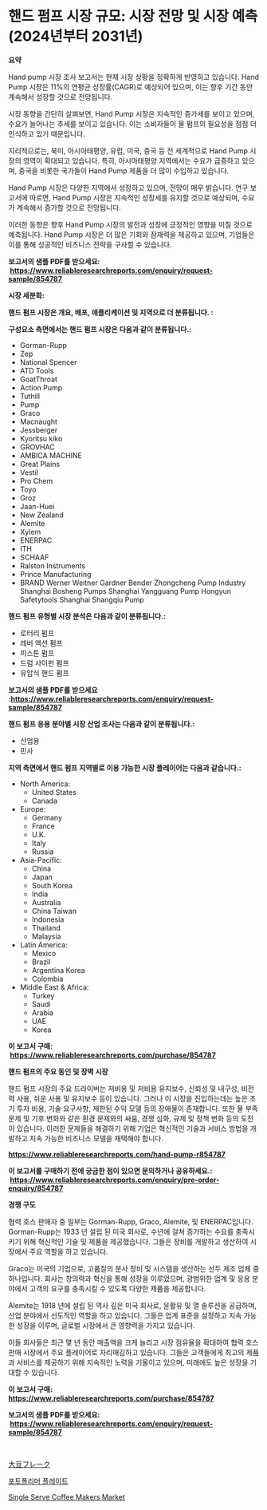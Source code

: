 <p><h1>핸드 펌프 시장 규모: 시장 전망 및 시장 예측 (2024년부터 2031년)</h1></p><p><strong>요약</strong></p>
<p><p>Hand pump 시장 조사 보고서는 현재 시장 상황을 정확하게 반영하고 있습니다. Hand Pump 시장은 11%의 연평균 성장률(CAGR)로 예상되어 있으며, 이는 향후 기간 동안 계속해서 성장할 것으로 전망됩니다.</p><p>시장 동향을 간단히 살펴보면, Hand Pump 시장은 지속적인 증가세를 보이고 있으며, 수요가 늘어나는 추세를 보이고 있습니다. 이는 소비자들이 물 펌프의 필요성을 점점 더 인식하고 있기 때문입니다.</p><p>지리적으로는, 북미, 아시아태평양, 유럽, 미국, 중국 등 전 세계적으로 Hand Pump 시장의 영역이 확대되고 있습니다. 특히, 아시아태평양 지역에서는 수요가 급증하고 있으며, 중국을 비롯한 국가들이 Hand Pump 제품을 더 많이 수입하고 있습니다.</p><p>Hand Pump 시장은 다양한 지역에서 성장하고 있으며, 전망이 매우 밝습니다. 연구 보고서에 따르면, Hand Pump 시장은 지속적인 성장세를 유지할 것으로 예상되며, 수요가 계속해서 증가할 것으로 전망됩니다. </p><p>이러한 동향은 향후 Hand Pump 시장의 발전과 성장에 긍정적인 영향을 미칠 것으로 예측됩니다. Hand Pump 시장은 더 많은 기회와 잠재력을 제공하고 있으며, 기업들은 이를 통해 성공적인 비즈니스 전략을 구사할 수 있습니다.</p></p>
<p><strong>보고서의 샘플 PDF를 받으세요: &nbsp;<a href="https://www.reliableresearchreports.com/enquiry/request-sample/854787">https://www.reliableresearchreports.com/enquiry/request-sample/854787</a></strong></p>
<p><strong>시장 세분화:</strong></p>
<p><strong> 핸드 펌프 시장은 개요, 배포, 애플리케이션 및 지역으로 더 분류됩니다. :</strong></p>
<p><strong>구성요소 측면에서는 핸드 펌프 시장은 다음과 같이 분류됩니다.:</strong></p>
<p><ul><li>Gorman-Rupp</li><li>Zep</li><li>National Spencer</li><li>ATD Tools</li><li>GoatThroat</li><li>Action Pump</li><li>Tuthill</li><li>Pump</li><li>Graco</li><li>Macnaught</li><li>Jessberger</li><li>Kyoritsu kiko</li><li>GROVHAC</li><li>AMBICA MACHINE</li><li>Great Plains</li><li>Vestil</li><li>Pro Chem</li><li>Toyo</li><li>Groz</li><li>Jaan-Huei</li><li>New Zealand</li><li>Alemite</li><li>Xylem</li><li>ENERPAC</li><li>ITH</li><li>SCHAAF</li><li>Ralston Instruments</li><li>Prince Manufacturing</li><li>BRAND
    Werner Weitner
    Gardner Bender
    Zhongcheng Pump Industry
    Shanghai Bosheng Pumps
    Shanghai Yangguang Pump
    Hongyun Safetytools
    Shanghai Shangqiu Pump</li></ul></p>
<p><strong> 핸드 펌프 유형별 시장 분석은 다음과 같이 분류됩니다.:</strong></p>
<p><ul><li>로터리 펌프</li><li>레버 액션 펌프</li><li>피스톤 펌프</li><li>드럼 사이펀 펌프</li><li>유압식 핸드 펌프</li></ul></p>
<p><strong>보고서의 샘플 PDF를 받으세요 :<a href="https://www.reliableresearchreports.com/enquiry/request-sample/854787">https://www.reliableresearchreports.com/enquiry/request-sample/854787</a></strong></p>
<p><strong> 핸드 펌프 응용 분야별 시장 산업 조사는 다음과 같이 분류됩니다.:</strong></p>
<p><ul><li>산업용</li><li>민사</li></ul></p>
<p><strong>지역 측면에서 핸드 펌프 지역별로 이용 가능한 시장 플레이어는 다음과 같습니다.:</strong></p>
<p><ul>
    <li>
        North America:
        <ul>
            <li>United States</li>
            <li>Canada</li>
        </ul>
    </li>
    <li>
        Europe:
        <ul>
            <li>Germany</li>
            <li>France</li>
            <li>U.K.</li>
            <li>Italy</li>
            <li>Russia</li>
        </ul>
    </li>
    <li>
        Asia-Pacific:
        <ul>
            <li>China</li>
            <li>Japan</li>
            <li>South Korea</li>
            <li>India</li>
            <li>Australia</li>
            <li>China Taiwan</li>
            <li>Indonesia</li>
            <li>Thailand</li>
            <li>Malaysia</li>
        </ul>
    </li>
    <li>
        Latin America:
        <ul>
            <li>Mexico</li>
            <li>Brazil</li>
            <li>Argentina Korea</li>
            <li>Colombia</li>
        </ul>
    </li>
    <li>
        Middle East & Africa:
        <ul>
            <li>Turkey</li>
            <li>Saudi</li>
            <li>Arabia</li>
            <li>UAE</li>
            <li>Korea</li>
        </ul>
    </li>
    </ul></p>
<p><strong>이 보고서 구매: &nbsp;<a href="https://www.reliableresearchreports.com/purchase/854787">https://www.reliableresearchreports.com/purchase/854787</a></strong></p>
<p><strong>핸드 펌프의 주요 동인 및 장벽 시장</strong></p>
<p><p>핸드 펌프 시장의 주요 드라이버는 저비용 및 저비용 유지보수, 신뢰성 및 내구성, 비전력 사용, 쉬운 사용 및 유지보수 등이 있습니다. 그러나 이 시장을 진입하는데는 높은 초기 투자 비용, 기술 요구사항, 제한된 수익 모델 등의 장애물이 존재합니다. 또한 물 부족 문제 및 기후 변화와 같은 환경 문제와의 싸움, 경쟁 심화, 규제 및 정책 변화 등의 도전이 있습니다. 이러한 문제들을 해결하기 위해 기업은 혁신적인 기술과 서비스 방법을 개발하고 지속 가능한 비즈니스 모델을 채택해야 합니다.</p></p>
<p><strong><a href="https://www.reliableresearchreports.com/hand-pump-r854787">https://www.reliableresearchreports.com/hand-pump-r854787</a></strong></p>
<p><strong>이 보고서를 구매하기 전에 궁금한 점이 있으면 문의하거나 공유하세요.: &nbsp;<a href="https://www.reliableresearchreports.com/enquiry/pre-order-enquiry/854787">https://www.reliableresearchreports.com/enquiry/pre-order-enquiry/854787</a></strong></p>
<p><strong>경쟁 구도</strong></p>
<p><p>협력 호스 판매자 중 일부는 Gorman-Rupp, Graco, Alemite, 및 ENERPAC입니다. Gorman-Rupp는 1933 년 설립 된 미국 회사로, 수년에 걸쳐 증가하는 수요를 충족시키기 위해 혁신적인 기술 및 제품을 제공했습니다. 그들은 장비를 개발하고 생산하여 시장에서 주요 역할을 하고 있습니다.</p><p>Graco는 미국의 기업으로, 고품질의 분사 장비 및 시스템을 생산하는 선두 제조 업체 중 하나입니다. 회사는 창의력과 혁신을 통해 성장을 이루었으며, 광범위한 업계 및 응용 분야에서 고객의 요구를 충족시킬 수 있도록 다양한 제품을 제공합니다.</p><p>Alemite는 1918 년에 설립 된 역사 깊은 미국 회사로, 윤활유 및 열 솔루션을 공급하며, 산업 분야에서 선도적인 역할을 하고 있습니다. 그들은 업계 표준을 설정하고 지속 가능한 성장을 이루며, 글로벌 시장에서 큰 영향력을 가지고 있습니다.</p><p>이들 회사들은 최근 몇 년 동안 매출액을 크게 늘리고 시장 점유율을 확대하여 협력 호스 판매 시장에서 주요 플레이어로 자리매김하고 있습니다. 그들은 고객들에게 최고의 제품과 서비스를 제공하기 위해 지속적인 노력을 기울이고 있으며, 미래에도 높은 성장을 기대할 수 있습니다.</p></p>
<p><strong>이 보고서 구매: &nbsp; <a href="https://www.reliableresearchreports.com/purchase/854787">https://www.reliableresearchreports.com/purchase/854787</a></strong></p>
<p><strong>보고서의 샘플 PDF를 받으세요: &nbsp;<a href="https://www.reliableresearchreports.com/enquiry/request-sample/854787">https://www.reliableresearchreports.com/enquiry/request-sample/854787</a></strong><strong></strong></p>
<p>&nbsp;</p>
<p><p><a href="https://github.com/oqxogxyvqe90775/Market-Research-Report-List-1/blob/main/653414218066.md">大豆フレーク</a></p><p><a href="https://github.com/KellyLyncyh543964/Market-Research-Report-List-1/blob/main/183922916362.md">포토폴리머 플레이트</a></p><p><a href="https://github.com/gamblestampleyjenny50m5sl6/Market-Research-Report-List-2/blob/main/single-serve-coffee-makers-market.md">Single Serve Coffee Makers Market</a></p></p>